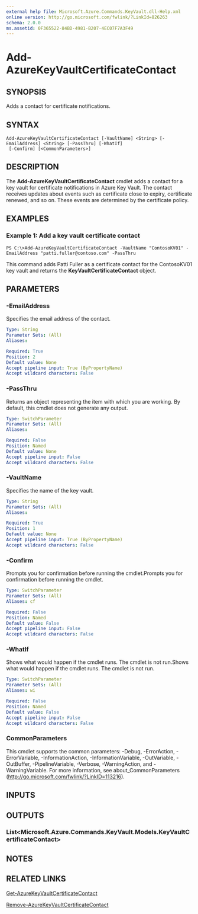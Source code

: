 ```yaml
---
external help file: Microsoft.Azure.Commands.KeyVault.dll-Help.xml
online version: http://go.microsoft.com/fwlink/?LinkId=826263
schema: 2.0.0
ms.assetid: 0F365522-84BD-4981-B207-4EC07F7A3F49
---
```


# Add-AzureKeyVaultCertificateContact

## SYNOPSIS
Adds a contact for certificate notifications.

## SYNTAX

```
Add-AzureKeyVaultCertificateContact [-VaultName] <String> [-EmailAddress] <String> [-PassThru] [-WhatIf]
 [-Confirm] [<CommonParameters>]
```

## DESCRIPTION
The **Add-AzureKeyVaultCertificateContact** cmdlet adds a contact for a key vault for certificate notifications in Azure Key Vault.
The contact receives updates about events such as certificate close to expiry, certificate renewed, and so on.
These events are determined by the certificate policy.

## EXAMPLES

### Example 1: Add a key vault certificate contact
```
PS C:\>Add-AzureKeyVaultCertificateContact -VaultName "ContosoKV01" -EmailAddress "patti.fuller@contoso.com" -PassThru
```

This command adds Patti Fuller as a certificate contact for the ContosoKV01 key vault and returns the **KeyVaultCertificateContact** object.

## PARAMETERS

### -EmailAddress
Specifies the email address of the contact.

```yaml
Type: String
Parameter Sets: (All)
Aliases: 

Required: True
Position: 2
Default value: None
Accept pipeline input: True (ByPropertyName)
Accept wildcard characters: False
```

### -PassThru
Returns an object representing the item with which you are working.
By default, this cmdlet does not generate any output.

```yaml
Type: SwitchParameter
Parameter Sets: (All)
Aliases: 

Required: False
Position: Named
Default value: None
Accept pipeline input: False
Accept wildcard characters: False
```

### -VaultName
Specifies the name of the key vault.

```yaml
Type: String
Parameter Sets: (All)
Aliases: 

Required: True
Position: 1
Default value: None
Accept pipeline input: True (ByPropertyName)
Accept wildcard characters: False
```

### -Confirm
Prompts you for confirmation before running the cmdlet.Prompts you for confirmation before running the cmdlet.

```yaml
Type: SwitchParameter
Parameter Sets: (All)
Aliases: cf

Required: False
Position: Named
Default value: False
Accept pipeline input: False
Accept wildcard characters: False
```

### -WhatIf
Shows what would happen if the cmdlet runs.
The cmdlet is not run.Shows what would happen if the cmdlet runs.
The cmdlet is not run.

```yaml
Type: SwitchParameter
Parameter Sets: (All)
Aliases: wi

Required: False
Position: Named
Default value: False
Accept pipeline input: False
Accept wildcard characters: False
```

### CommonParameters
This cmdlet supports the common parameters: -Debug, -ErrorAction, -ErrorVariable, -InformationAction, -InformationVariable, -OutVariable, -OutBuffer, -PipelineVariable, -Verbose, -WarningAction, and -WarningVariable. For more information, see about_CommonParameters (http://go.microsoft.com/fwlink/?LinkID=113216).

## INPUTS

## OUTPUTS

### List<Microsoft.Azure.Commands.KeyVault.Models.KeyVaultCertificateContact>

## NOTES

## RELATED LINKS

[Get-AzureKeyVaultCertificateContact](.\Get-AzureKeyVaultCertificateContact.md)

[Remove-AzureKeyVaultCertificateContact](.\Remove-AzureKeyVaultCertificateContact.md)


